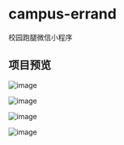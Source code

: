 # campus-errand
校园跑腿微信小程序

## 项目预览

![image](https://github.com/GreatArchimage/campus-errand/assets/112754131/8b2d195f-5770-4931-abee-2ed56a88b441)

![image](https://github.com/GreatArchimage/campus-errand/assets/112754131/9dcca1b3-805d-478f-aa1f-d8b52df1b46c)

![image](https://github.com/GreatArchimage/campus-errand/assets/112754131/52f1a2c2-c61a-4105-a15c-4032745c2d75)

![image](https://github.com/GreatArchimage/campus-errand/assets/112754131/79cc00a8-04d0-4ce4-8618-5efde869ea82)
